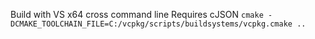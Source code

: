 Build with VS x64 cross command line
Requires cJSON
`cmake -DCMAKE_TOOLCHAIN_FILE=C:/vcpkg/scripts/buildsystems/vcpkg.cmake ..`